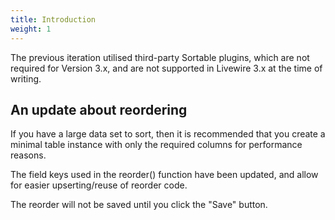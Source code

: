 ```yaml
---
title: Introduction
weight: 1
---
```


The previous iteration utilised third-party Sortable plugins, which are not required for Version 3.x, and are not supported in Livewire 3.x at the time of writing.

## An update about reordering

If you have a large data set to sort, then it is recommended that you create a minimal table instance with only the required columns for performance reasons.

The field keys used in the reorder() function have been updated, and allow for easier upserting/reuse of reorder code.

The reorder will not be saved until you click the "Save" button.
